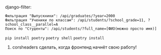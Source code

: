 django-filter: 

    Фильтрация "Выпускники": /api/graduates/?year=2000 
    Фильтрация "Ученики по классам": /api/students/?school_grade=11, ?school_class__parallel=А
    Поиск по "Студенты": /api/students/?full_name=[ФИО(можно просто имя)]

`pip install poetry`
`poetry shell`
`poetry install`   


1) corsheaders сделать, когда фронтенд начнёт свою работу!